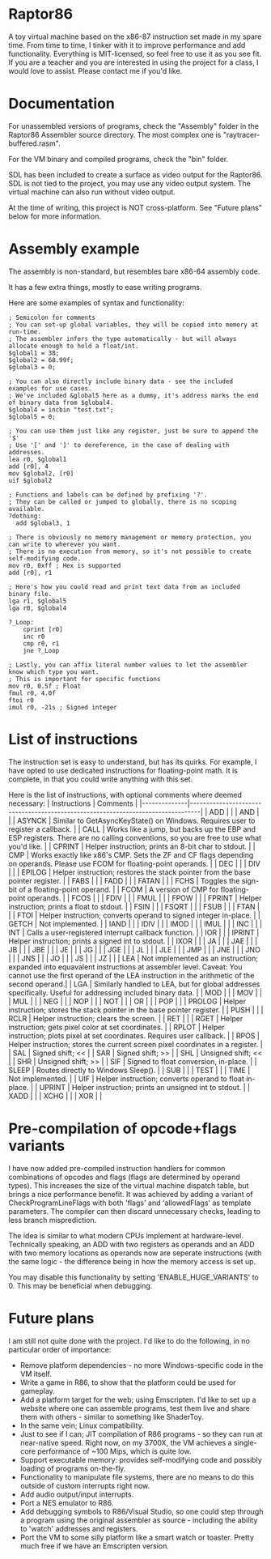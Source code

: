 Raptor86
========
A toy virtual machine based on the x86-87 instruction set made in my spare time. From time to time, I tinker with it to improve performance and add functionality.
Everything is MIT-licensed, so feel free to use it as you see fit. If you are a teacher and you are interested in using the project for a class, I would love to assist. Please contact me if you'd like.

Documentation
=============
For unassembled versions of programs, check the "Assembly" folder in the Raptor86 Assembler source directory. The most complex one is "raytracer-buffered.rasm".

For the VM binary and compiled programs, check the "bin" folder.

SDL has been included to create a surface as video output for the Raptor86. SDL is not tied to the project, you may use any video output system. The virtual machine can also run without video output. 

At the time of writing, this project is NOT cross-platform. See "Future plans" below for more information.

Assembly example
================
The assembly is non-standard, but resembles bare x86-64 assembly code.

It has a few extra things, mostly to ease writing programs.

Here are some examples of syntax and functionality:

<pre><code>; Semicolon for comments
; You can set-up global variables, they will be copied into memory at run-time.
; The assembler infers the type automatically - but will always allocate enough to hold a float/int.
$global1 = 38;
$global2 = 68.99f;
$global3 = 0;

; You can also directly include binary data - see the included examples for use cases.
; We've included &global5 here as a dummy, it's address marks the end of binary data from $global4.
$global4 = incbin "test.txt";
$global5 = 0;

; You can use them just like any register, just be sure to append the '$'
; Use '[' and ']' to dereference, in the case of dealing with addresses.
lea r0, $global1
add [r0], 4
mov $global2, [r0]
uif $global2

; Functions and labels can be defined by prefixing '?'.
; They can be called or jumped to globally, there is no scoping available.
?dothing:
  add $global3, 1
  
; There is obviously no memory management or memory protection, you can write to wherever you want.
; There is no execution from memory, so it's not possible to create self-modifying code.
mov r0, 0xff ; Hex is supported
add [r0], r1

; Here's how you could read and print text data from an included binary file.
lga r1, $global5
lga r0, $global4
	
?_Loop:
	cprint [r0]
	inc r0
	cmp r0, r1
	jne ?_Loop

; Lastly, you can affix literal number values to let the assembler know which type you want.
; This is important for specific functions
mov r0, 0.5f ; Float
fmul r0, 4.0f
ftoi r0
imul r0, -21s ; Signed integer 
</code></pre>
  
List of instructions
====================
The instruction set is easy to understand, but has its quirks. For example, I have opted to use dedicated instructions for floating-point math.
It is complete, in that you could write anything with this set. 

Here is the list of instructions, with optional comments where deemed necessary:
| Instructions | Comments                                                                        |
|--------------|---------------------------------------------------------------------------------|
| ADD          |                                                                                 |
| AND          |                                                                                 |
| ASYNCK       | Similar to GetAsyncKeyState() on Windows. Requires user to register a callback. |
| CALL         | Works like a jump, but backs up the EBP and ESP registers. There are no calling conventions, so you are free to use what you'd like. |
| CPRINT       | Helper instruction; prints an 8-bit char to stdout.                             |
| CMP          | Works exactly like x86's CMP. Sets the ZF and CF flags depending on operands. Please use FCOM for floating-point operands. |
| DEC          |                                                                                 |
| DIV          |                                                                                 |
| EPILOG       | Helper instruction; restores the stack pointer from the base pointer register.  |
| FABS         |                                                                                 |
| FADD         |                                                                                 |
| FATAN        |                                                                                 |
| FCHS         | Toggles the sign-bit of a floating-point operand.                               |
| FCOM         | A version of CMP for floating-point operands.                                   |
| FCOS         |                                                                                 |
| FDIV         |                                                                                 |
| FMUL         |                                                                                 |
| FPOW         |                                                                                 |
| FPRINT       | Helper instruction; prints a float to stdout.                                   |
| FSIN         |                                                                                 |
| FSQRT        |                                                                                 |
| FSUB         |                                                                                 |
| FTAN         |                                                                                 |
| FTOI         | Helper instruction; converts operand to signed integer in-place.                |
| GETCH        | Not implemented.                                                                |
| IAND         |                                                                                 |
| IDIV         |                                                                                 |
| IMOD         |                                                                                 |
| IMUL         |                                                                                 |
| INC          |                                                                                 |
| INT          | Calls a user-registered interrupt callback function.                            |
| IOR          |                                                                                 |
| IPRINT       | Helper instruction; prints a signed int to stdout.                              |
| IXOR         |                                                                                 |
| JA           |                                                                                 |
| JAE          |                                                                                 |
| JB           |                                                                                 |
| JBE          |                                                                                 |
| JE           |                                                                                 |
| JG           |                                                                                 |
| JGE          |                                                                                 |
| JL           |                                                                                 |
| JLE          |                                                                                 |
| JMP          |                                                                                 |
| JNE          |                                                                                 |
| JNO          |                                                                                 |
| JNS          |                                                                                 |
| JO           |                                                                                 |
| JS           |                                                                                 |
| JZ           |                                                                                 |
| LEA          | Not implemented as an instruction; expanded into equavalent instructions at assembler level. Caveat: You cannot use the first operand of the LEA instruction in the arithmetic of the second operand.|
| LGA          |  Similarly handled to LEA, but for global addresses specifically. Useful for addressing included binary data. |
| MOD          |                                                                                 |
| MOV          |                                                                                 |
| MUL          |                                                                                 |
| NEG          |                                                                                 |
| NOP          |                                                                                 |
| NOT          |                                                                                 |
| OR           |                                                                                 |
| POP          |                                                                                 |
| PROLOG       | Helper instruction; stores the stack pointer in the base pointer register.      |
| PUSH         |                                                                                 |
| RCLR         | Helper instruction; clears the screen.                                          |
| RET          |                                                                                 |
| RGET         | Helper instruction; gets pixel color at set coordinates.                        |
| RPLOT        | Helper instruction; plots pixel at set coordinates. Requires user callback.     |
| RPOS         | Helper instruction; stores the current screen pixel coordinates in a register.  |
| SAL          | Signed shift; <<                                                                |
| SAR          | Signed shift; >>                                                                |
| SHL          | Unsigned shift; <<                                                              |
| SHR          | Unsigned shift; >>                                                              |
| SIF          | Signed to float conversion, in-place.                                           |
| SLEEP        | Routes directly to Windows Sleep().                                             |
| SUB          |                                                                                 |
| TEST         |                                                                                 |
| TIME         | Not implemented.                                                                |
| UIF          | Helper instruction; converts operand to float in-place.                         |
| UPRINT       | Helper instruction; prints an unsigned int to stdout.                           |
| XADD         |                                                                                 |
| XCHG         |                                                                                 |
| XOR          |                                                                                 |

Pre-compilation of opcode+flags variants
====================
I have now added pre-compiled instruction handlers for common combinations of opcodes and flags (flags are determined by operand types).
This increases the size of the virtual machine dispatch table, but brings a nice performance benefit.
It was achieved by adding a variant of CheckProgramLineFlags with both 'flags' and 'allowedFlags' as template parameters. The compiler can then discard unnecessary checks, leading to less branch misprediction. 

The idea is similar to what modern CPUs implement at hardware-level. Technically speaking, an ADD with two registers as operands and an ADD with two memory locations as operands now are seperate instructions (with the same logic - the difference being in how the memory access is set up.

You may disable this functionality by setting 'ENABLE_HUGE_VARIANTS' to 0. This may be beneficial when debugging.

Future plans
====================
I am still not quite done with the project. I'd like to do the following, in no particular order of importance:
* Remove platform dependencies - no more Windows-specific code in the VM itself.
* Write a game in R86, to show that the platform could be used for gameplay.
* Add a platform target for the web; using Emscripten. I'd like to set up a website where one can assemble programs, test them live and share them with others - similar to something like ShaderToy.
* In the same vein; Linux compatibility. 
* Just to see if I can; JIT compilation of R86 programs - so they can run at near-native speed. Right now, on my 3700X, the VM achieves a single-core performance of ~100 Mips, which is quite low.
* Support executable memory: provides self-modifying code and possibly loading of programs on-the-fly.
* Functionality to manipulate file systems, there are no means to do this outside of custom interrupts right now.
* Add audio output/input interrupts.
* Port a NES emulator to R86.
* Add debugging symbols to R86/Visual Studio, so one could step through a program using the original assembler as source - including the ability to 'watch' addresses and registers.
* Port the VM to some silly platform like a smart watch or toaster. Pretty much free if we have an Emscripten version.
